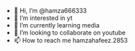 - 👋 Hi, I’m @hamza666333
- 👀 I’m interested in yt
- 🌱 I’m currently learning media 
- 💞️ I’m looking to collaborate on youtube
- 📫 How to reach me hamzahafeez.2853

<!---
hamza666333/hamza666333 is a ✨ special ✨ repository because its `README.md` (this file) appears on your GitHub profile.
You can click the Preview link to take a look at your changes.
--->
